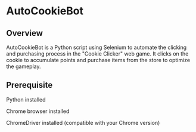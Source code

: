 # AutoCookieBot

## Overview
AutoCookieBot is a Python script using Selenium to automate the clicking and purchasing process in the "Cookie Clicker" web game. It clicks on the cookie to accumulate points and purchase items from the store to optimize the gameplay.

## Prerequisite
  Python installed

  Chrome browser installed

  ChromeDriver installed (compatible with your Chrome version)

